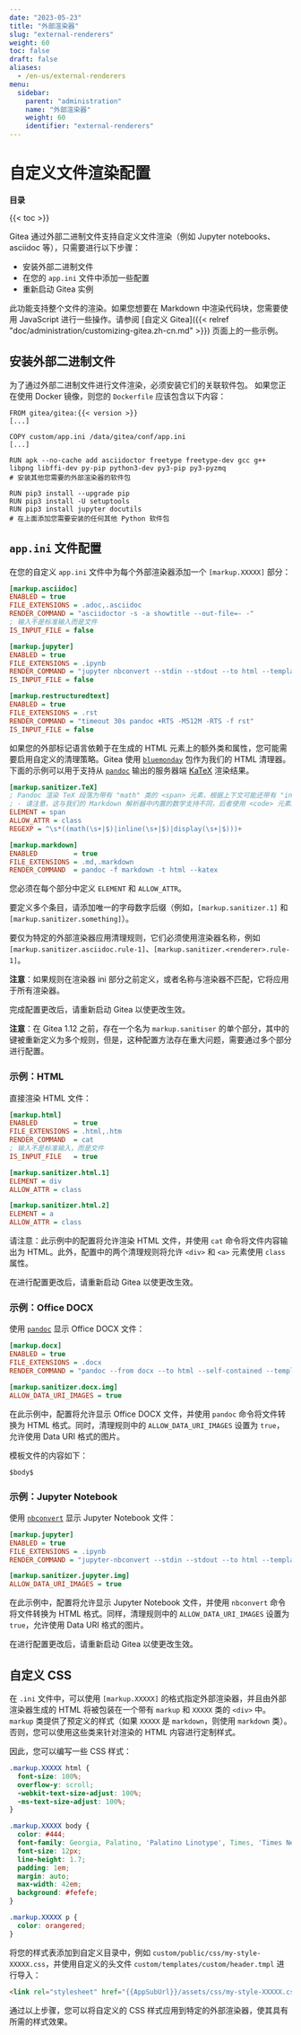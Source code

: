 ```yaml
---
date: "2023-05-23"
title: "外部渲染器"
slug: "external-renderers"
weight: 60
toc: false
draft: false
aliases:
  - /en-us/external-renderers
menu:
  sidebar:
    parent: "administration"
    name: "外部渲染器"
    weight: 60
    identifier: "external-renderers"
---
```


# 自定义文件渲染配置

**目录**

{{< toc >}}

Gitea 通过外部二进制文件支持自定义文件渲染（例如 Jupyter notebooks、asciidoc 等），只需要进行以下步骤：

- 安装外部二进制文件
- 在您的 `app.ini` 文件中添加一些配置
- 重新启动 Gitea 实例

此功能支持整个文件的渲染。如果您想要在 Markdown 中渲染代码块，您需要使用 JavaScript 进行一些操作。请参阅 [自定义 Gitea]({{< relref "doc/administration/customizing-gitea.zh-cn.md" >}}) 页面上的一些示例。

## 安装外部二进制文件

为了通过外部二进制文件进行文件渲染，必须安装它们的关联软件包。
如果您正在使用 Docker 镜像，则您的 `Dockerfile` 应该包含以下内容：

```docker
FROM gitea/gitea:{{< version >}}
[...]

COPY custom/app.ini /data/gitea/conf/app.ini
[...]

RUN apk --no-cache add asciidoctor freetype freetype-dev gcc g++ libpng libffi-dev py-pip python3-dev py3-pip py3-pyzmq
# 安装其他您需要的外部渲染器的软件包

RUN pip3 install --upgrade pip
RUN pip3 install -U setuptools
RUN pip3 install jupyter docutils
# 在上面添加您需要安装的任何其他 Python 软件包
```

## `app.ini` 文件配置

在您的自定义 `app.ini` 文件中为每个外部渲染器添加一个 `[markup.XXXXX]` 部分：

```ini
[markup.asciidoc]
ENABLED = true
FILE_EXTENSIONS = .adoc,.asciidoc
RENDER_COMMAND = "asciidoctor -s -a showtitle --out-file=- -"
; 输入不是标准输入而是文件
IS_INPUT_FILE = false

[markup.jupyter]
ENABLED = true
FILE_EXTENSIONS = .ipynb
RENDER_COMMAND = "jupyter nbconvert --stdin --stdout --to html --template basic"
IS_INPUT_FILE = false

[markup.restructuredtext]
ENABLED = true
FILE_EXTENSIONS = .rst
RENDER_COMMAND = "timeout 30s pandoc +RTS -M512M -RTS -f rst"
IS_INPUT_FILE = false
```

如果您的外部标记语言依赖于在生成的 HTML 元素上的额外类和属性，您可能需要启用自定义的清理策略。Gitea 使用 [`bluemonday`](https://godoc.org/github.com/microcosm-cc/bluemonday) 包作为我们的 HTML 清理器。下面的示例可以用于支持从 [`pandoc`](https://pandoc.org/) 输出的服务器端 [KaTeX](https://katex.org/) 渲染结果。

```ini
[markup.sanitizer.TeX]
; Pandoc 渲染 TeX 段落为带有 "math" 类的 <span> 元素，根据上下文可能还带有 "inline" 或 "display" 类。
; - 请注意，这与我们的 Markdown 解析器中内置的数学支持不同，后者使用 <code> 元素。
ELEMENT = span
ALLOW_ATTR = class
REGEXP = ^\s*((math(\s+|$)|inline(\s+|$)|display(\s+|$)))+

[markup.markdown]
ENABLED         = true
FILE_EXTENSIONS = .md,.markdown
RENDER_COMMAND  = pandoc -f markdown -t html --katex
```

您必须在每个部分中定义 `ELEMENT` 和 `ALLOW_ATTR`。

要定义多个条目，请添加唯一的字母数字后缀（例如，`[markup.sanitizer.1]` 和 `[markup.sanitizer.something]`）。

要仅为特定的外部渲染器应用清理规则，它们必须使用渲染器名称，例如 `[markup.sanitizer.asciidoc.rule-1]`、`[markup.sanitizer.<renderer>.rule-1]`。

**注意**：如果规则在渲染器 ini 部分之前定义，或者名称与渲染器不匹配，它将应用于所有渲染器。

完成配置更改后，请重新启动 Gitea 以使更改生效。

**注意**：在 Gitea 1.12 之前，存在一个名为 `markup.sanitiser` 的单个部分，其中的键被重新定义为多个规则，但是，这种配置方法存在重大问题，需要通过多个部分进行配置。

### 示例：HTML

直接渲染 HTML 文件：

```ini
[markup.html]
ENABLED         = true
FILE_EXTENSIONS = .html,.htm
RENDER_COMMAND  = cat
; 输入不是标准输入，而是文件
IS_INPUT_FILE   = true

[markup.sanitizer.html.1]
ELEMENT = div
ALLOW_ATTR = class

[markup.sanitizer.html.2]
ELEMENT = a
ALLOW_ATTR = class
```

请注意：此示例中的配置将允许渲染 HTML 文件，并使用 `cat` 命令将文件内容输出为 HTML。此外，配置中的两个清理规则将允许 `<div>` 和 `<a>` 元素使用 `class` 属性。

在进行配置更改后，请重新启动 Gitea 以使更改生效。

### 示例：Office DOCX

使用 [`pandoc`](https://pandoc.org/) 显示 Office DOCX 文件：

```ini
[markup.docx]
ENABLED = true
FILE_EXTENSIONS = .docx
RENDER_COMMAND = "pandoc --from docx --to html --self-contained --template /path/to/basic.html"

[markup.sanitizer.docx.img]
ALLOW_DATA_URI_IMAGES = true
```

在此示例中，配置将允许显示 Office DOCX 文件，并使用 `pandoc` 命令将文件转换为 HTML 格式。同时，清理规则中的 `ALLOW_DATA_URI_IMAGES` 设置为 `true`，允许使用 Data URI 格式的图片。

模板文件的内容如下：

```
$body$
```

### 示例：Jupyter Notebook

使用 [`nbconvert`](https://github.com/jupyter/nbconvert) 显示 Jupyter Notebook 文件：

```ini
[markup.jupyter]
ENABLED = true
FILE_EXTENSIONS = .ipynb
RENDER_COMMAND = "jupyter-nbconvert --stdin --stdout --to html --template basic"

[markup.sanitizer.jupyter.img]
ALLOW_DATA_URI_IMAGES = true
```

在此示例中，配置将允许显示 Jupyter Notebook 文件，并使用 `nbconvert` 命令将文件转换为 HTML 格式。同样，清理规则中的 `ALLOW_DATA_URI_IMAGES` 设置为 `true`，允许使用 Data URI 格式的图片。

在进行配置更改后，请重新启动 Gitea 以使更改生效。

## 自定义 CSS

在 `.ini` 文件中，可以使用 `[markup.XXXXX]` 的格式指定外部渲染器，并且由外部渲染器生成的 HTML 将被包装在一个带有 `markup` 和 `XXXXX` 类的 `<div>` 中。`markup` 类提供了预定义的样式（如果 `XXXXX` 是 `markdown`，则使用 `markdown` 类）。否则，您可以使用这些类来针对渲染的 HTML 内容进行定制样式。

因此，您可以编写一些 CSS 样式：

```css
.markup.XXXXX html {
  font-size: 100%;
  overflow-y: scroll;
  -webkit-text-size-adjust: 100%;
  -ms-text-size-adjust: 100%;
}

.markup.XXXXX body {
  color: #444;
  font-family: Georgia, Palatino, 'Palatino Linotype', Times, 'Times New Roman', serif;
  font-size: 12px;
  line-height: 1.7;
  padding: 1em;
  margin: auto;
  max-width: 42em;
  background: #fefefe;
}

.markup.XXXXX p {
  color: orangered;
}
```

将您的样式表添加到自定义目录中，例如 `custom/public/css/my-style-XXXXX.css`，并使用自定义的头文件 `custom/templates/custom/header.tmpl` 进行导入：

```html
<link rel="stylesheet" href="{{AppSubUrl}}/assets/css/my-style-XXXXX.css" />
```

通过以上步骤，您可以将自定义的 CSS 样式应用到特定的外部渲染器，使其具有所需的样式效果。
